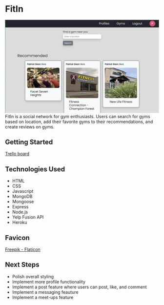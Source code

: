 # FitIn
![Gyms page](/public/images/fit-in-screenshot.jpg)
FitIn is a social network for gym enthusiasts. Users can search for gyms based on location, add their favorite gyms to their recommendations, and create reviews on gyms.

## Getting Started
[Trello board](https://trello.com/b/b54b4GDL/fitin)

## Technologies Used
- HTML
- CSS
- Javascript
- MongoDB
- Mongoose
- Express
- Node.js
- Yelp Fusion API
- Heroku

## Favicon
[Freepik - Flaticon](https://www.flaticon.com/free-icons/gym)

## Next Steps
- Polish overall styling
- Implement more profile functionality
- Implement a post feature where users can post, like, and comment
- Implement a messaging feauture
- Implement a meet-ups feature
